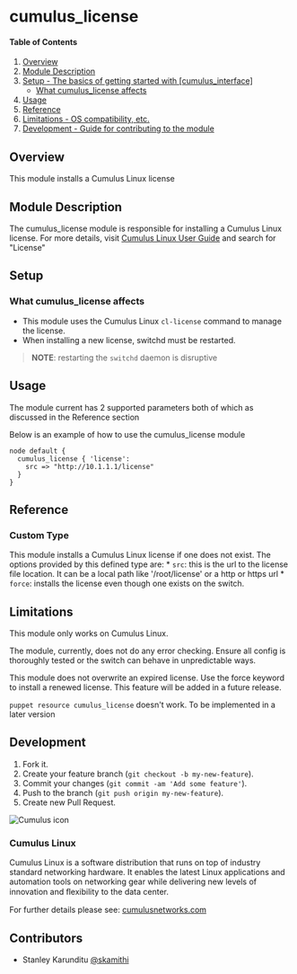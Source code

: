 # cumulus_license

#### Table of Contents

1. [Overview](#overview)
2. [Module Description](#module-description)
3. [Setup - The basics of getting started with [cumulus_interface]](#setup)
    * [What cumulus_license affects](#what-cumulus_license-affects)
4. [Usage](#usage)
5. [Reference](#reference)
5. [Limitations - OS compatibility, etc.](#limitations)
6. [Development - Guide for contributing to the module](#development)

## Overview

This module installs a Cumulus Linux license

## Module Description

The cumulus_license module  is responsible for installing a Cumulus Linux license.
For more details, visit [Cumulus Linux User Guide](http://docs.cumulusnetworks.com) and search for "License"

## Setup

### What cumulus_license affects

* This module uses the Cumulus Linux `cl-license` command to manage the license.
* When installing a new license, switchd must be restarted.
> **NOTE**: restarting the `switchd` daemon is disruptive


## Usage

The module current has 2 supported parameters both of which as discussed in the
Reference section

Below is an example of how to use the cumulus_license module
```
node default {
  cumulus_license { 'license':
    src => "http://10.1.1.1/license"
  }
}

```

## Reference

### Custom Type
  This module installs a Cumulus Linux license if one does not exist. The options provided by this defined type are:
    * `src`: this is the url to the license file location. It can be a local path like '/root/license' or a http or https url
    * `force`: installs the license even though one exists on the switch.

## Limitations

This module only works on Cumulus Linux.

The module, currently, does not do any error checking. Ensure all config is thoroughly tested or the switch can
behave in unpredictable ways.

This module does not overwrite an expired license. Use the force keyword to install a renewed license. This feature will be added in a future release.

`puppet resource cumulus_license` doesn't work. To be implemented in a later version

## Development

1. Fork it.
2. Create your feature branch (`git checkout -b my-new-feature`).
3. Commit your changes (`git commit -am 'Add some feature'`).
4. Push to the branch (`git push origin my-new-feature`).
5. Create new Pull Request.


![Cumulus icon](http://cumulusnetworks.com/static/cumulus/img/logo_2014.png)

### Cumulus Linux

Cumulus Linux is a software distribution that runs on top of industry standard networking hardware. It enables the latest Linux applications and automation tools on networking gear while delivering new levels of innovation and ﬂexibility to the data center.

For further details please see: [cumulusnetworks.com](http://www.cumulusnetworks.com)

## Contributors

- Stanley Karunditu [@skamithi](https://github.com/skamithi)
